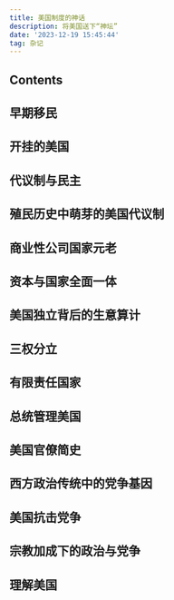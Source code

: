```yaml
---
title: 美国制度的神话
description: 将美国送下“神坛”
date: '2023-12-19 15:45:44'
tag: 杂记
---
```


## Contents

## 早期移民

## 开挂的美国

## 代议制与民主

## 殖民历史中萌芽的美国代议制

## 商业性公司国家元老

## 资本与国家全面一体

## 美国独立背后的生意算计

## 三权分立

## 有限责任国家

## 总统管理美国

## 美国官僚简史

## 西方政治传统中的党争基因

## 美国抗击党争

## 宗教加成下的政治与党争

## 理解美国
